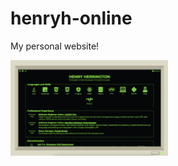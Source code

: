 # henryh-online
My personal website!

<img src="https://github.com/henryherrington/henryh-online/blob/main/images/app-screenshot.png" width="50%" height="50%">
